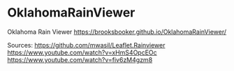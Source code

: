 # OklahomaRainViewer
Oklahoma Rain Viewer
https://brooksbooker.github.io/OklahomaRainViewer/


Sources:
https://github.com/mwasil/Leaflet.Rainviewer
https://www.youtube.com/watch?v=xHmS4OpcEOc
https://www.youtube.com/watch?v=fiv6zM4gzm8
